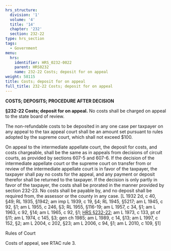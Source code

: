 ```yaml
---
hrs_structure:
  division: '1'
  volume: '4'
  title: '14'
  chapter: '232'
  section: 232-22
type: hrs_section
tags:
  - Government
menu:
  hrs:
    identifier: HRS_0232-0022
    parent: HRS0232
    name: 232-22 Costs; deposit for on appeal
weight: 58115
title: Costs; deposit for on appeal
full_title: 232-22 Costs; deposit for on appeal
---
```

**COSTS; DEPOSITS; PROCEDURE AFTER DECISION**

**§232-22 Costs; deposit for on appeal.** No costs shall be charged on appeal to the state board of review.

The non-refundable costs to be deposited in any one case per taxpayer on any appeal to the tax appeal court shall be an amount set pursuant to rules adopted by the supreme court, which shall not exceed $100.

On appeal to the intermediate appellate court, the deposit for costs, and costs chargeable, shall be the same as in appeals from decisions of circuit courts, as provided by sections 607-5 and 607-6\. If the decision of the intermediate appellate court or the supreme court on transfer from or review of the intermediate appellate court is in favor of the taxpayer, the taxpayer shall pay no costs for the appeal, and any payment or deposit therefor shall be returned to the taxpayer. If the decision is only partly in favor of the taxpayer, the costs shall be prorated in the manner provided by section 232-23\. No costs shall be payable by, and no deposit shall be required from, the assessor or the county in any case. [L 1932 2d, c 40, §49; RL 1935, §1942; am imp L 1939, c 19, §4; RL 1945, §5217; am L 1945, c 92, §1; am L 1955, c 246, §3; RL 1955, §116-19; am L 1957, c 34, §1; am L 1963, c 92, §14; am L 1965, c 92, §1; [HRS §232-22](/title-14/chapter-232/section-232-22/); am L 1973, c 133, pt of §11; am L 1974, c 145, §3; gen ch 1985; am L 1989, c 14, §13; am L 1997, c 152, §2; am L 2004, c 202, §23; am L 2006, c 94, §1; am L 2010, c 109, §1]

Rules of Court

Costs of appeal, see RTAC rule 3.